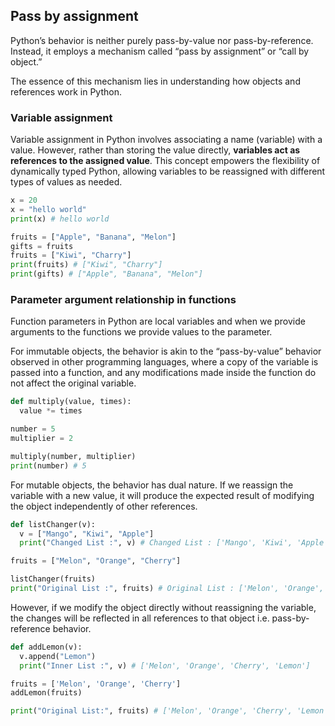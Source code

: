 ## Pass by assignment

Python’s behavior is neither purely pass-by-value nor pass-by-reference. Instead, it employs a mechanism called “pass by assignment” or “call by object.”

The essence of this mechanism lies in understanding how objects and references work in Python.

### Variable assignment

Variable assignment in Python involves associating a name (variable) with a value. However, rather than storing the value directly, **variables act as references to the assigned value**. This concept empowers the flexibility of dynamically typed Python, allowing variables to be reassigned with different types of values as needed.

```py
x = 20
x = "hello world"
print(x) # hello world
```

```py
fruits = ["Apple", "Banana", "Melon"]
gifts = fruits
fruits = ["Kiwi", "Charry"]
print(fruits) # ["Kiwi", "Charry"]
print(gifts) # ["Apple", "Banana", "Melon"]
```

### Parameter argument relationship in functions

Function parameters in Python are local variables and when we provide arguments to the functions we provide values to the parameter.

For immutable objects, the behavior is akin to the “pass-by-value” behavior observed in other programming languages, where a copy of the variable is passed into a function, and any modifications made inside the function do not affect the original variable.

```py
def multiply(value, times):
  value *= times

number = 5
multiplier = 2

multiply(number, multiplier)
print(number) # 5
```

For mutable objects, the behavior has dual nature. If we reassign the variable with a new value, it will produce the expected result of modifying the object independently of other references.

```py
def listChanger(v):
  v = ["Mango", "Kiwi", "Apple"]
  print("Changed List :", v) # Changed List : ['Mango', 'Kiwi', 'Apple']

fruits = ["Melon", "Orange", "Cherry"]

listChanger(fruits)
print("Original List :", fruits) # Original List : ['Melon', 'Orange', 'Cherry']
```

However, if we modify the object directly without reassigning the variable, the changes will be reflected in all references to that object i.e. pass-by-reference behavior.

```py
def addLemon(v):
  v.append("Lemon")
  print("Inner List :", v) # ['Melon', 'Orange', 'Cherry', 'Lemon']

fruits = ['Melon', 'Orange', 'Cherry']
addLemon(fruits)

print("Original List:", fruits) # ['Melon', 'Orange', 'Cherry', 'Lemon']
```
